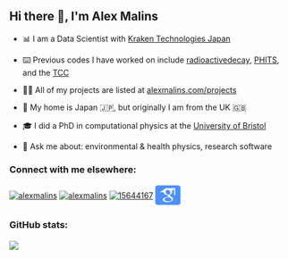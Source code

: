 <!-- This GitHub Profile README was based on Rahul Jain's fantastic generator: https://rahuldkjain.github.io/gh-profile-readme-generator/ -->

## Hi there 👋, I'm Alex Malins

- 📊 I am a Data Scientist with [Kraken Technologies Japan](https://kraken.tech/)

- ⌨️ Previous codes I have worked on include [radioactivedecay](https://github.com/radioactivedecay/radioactivedecay), [PHITS](https://phits.jaea.go.jp/), and the [TCC](https://github.com/royallgroup/TCC)

- 👨‍💻 All of my projects are listed at [alexmalins.com/projects](https://alexmalins.com/projects)

- 🗾 My home is Japan 🇯🇵, but originally I am from the UK 🇬🇧 

- 🎓 I did a PhD in computational physics at the [University of Bristol](https://www.bristol.ac.uk/)

- 💬 Ask me about: environmental & health physics, research software

### Connect with me elsewhere:
<a href="https://linkedin.com/in/alexmalins" target="blank"><img align="center" src="https://raw.githubusercontent.com/rahuldkjain/github-profile-readme-generator/master/src/images/icons/Social/linked-in-alt.svg" alt="alexmalins" height="30" width="40" /></a>
<a href="https://twitter.com/alexmalins" target="blank"><img align="center" src="https://raw.githubusercontent.com/rahuldkjain/github-profile-readme-generator/master/src/images/icons/Social/twitter.svg" alt="alexmalins" height="30" width="40" /></a>
<a href="https://stackoverflow.com/users/15644167" target="blank"><img align="center" src="https://raw.githubusercontent.com/rahuldkjain/github-profile-readme-generator/master/src/images/icons/Social/stack-overflow.svg" alt="15644167" height="30" width="40" /></a>
<a href="https://scholar.google.com/citations?user=COx1GrMAAAAJ" target="blank"><img align="center" src="https://raw.githubusercontent.com/alexmalins/alexmalins/main/icons/google-scholar-square.svg" alt="COx1GrMAAAAJ" height="40" width="45" /></a> <!-- Google Scholar icon adapted from Academicicons: https://jpswalsh.github.io/academicons/ -->

### GitHub stats:
<a href="https://github.com/anuraghazra/github-readme-stats"><img align="center" height=160 src="https://github-readme-stats.vercel.app/api?username=alexmalins&count_private=false&show_icons=true&theme=tokyonight"></a>
